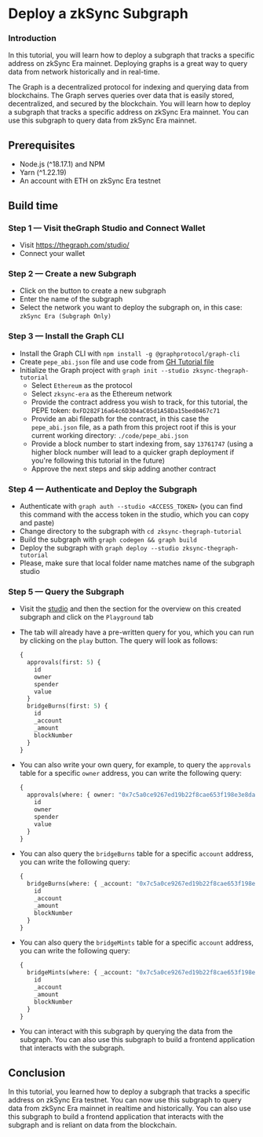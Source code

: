 # Deploy a zkSync Subgraph

### Introduction

In this tutorial, you will learn how to deploy a subgraph that tracks a specific address on zkSync Era mainnet. Deploying graphs is a great way to query data from network historically and in real-time.

The Graph is a decentralized protocol for indexing and querying data from blockchains. The Graph serves queries over data that is easily stored, decentralized, and secured by the blockchain. You will learn how to deploy a subgraph that tracks a specific address on zkSync Era mainnet. You can use this subgraph to query data from zkSync Era mainnet.

## Prerequisites

- Node.js (^18.17.1) and NPM
- Yarn (^1.22.19)
- An account with ETH on zkSync Era testnet

## Build time

### Step 1 — Visit theGraph Studio and Connect Wallet

- Visit <https://thegraph.com/studio/>
- Connect your wallet

### Step 2 — Create a new Subgraph

- Click on the button to create a new subgraph
- Enter the name of the subgraph
- Select the network you want to deploy the subgraph on, in this case: `zkSync Era (Subgraph Only)`

### Step 3 — Install the Graph CLI

- Install the Graph CLI with `npm install -g @graphprotocol/graph-cli`
- Create `pepe_abi.json` file and use code from [GH Tutorial file](https://github.com/zkSync-Community-Hub/tutorials/blob/main/tutorials/the-graph/code/pepe_abi.json)
- Initialize the Graph project with `graph init --studio zksync-thegraph-tutorial`
  - Select `Ethereum` as the protocol
  - Select `zksync-era` as the Ethereum network
  - Provide the contract address you wish to track, for this tutorial, the PEPE token: `0xFD282F16a64c6D304aC05d1A58Da15bed0467c71`
  - Provide an abi filepath for the contract, in this case the `pepe_abi.json` file, as a path from this project root if this is your current working directory: `./code/pepe_abi.json`
  - Provide a block number to start indexing from, say `13761747` (using a higher block number will lead to a quicker graph deployment if you're following this tutorial in the future)
  - Approve the next steps and skip adding another contract

### Step 4 — Authenticate and Deploy the Subgraph

- Authenticate with `graph auth --studio <ACCESS_TOKEN>` (you can find this command with the access token in the studio, which you can copy and paste)
- Change directory to the subgraph with `cd zksync-thegraph-tutorial`
- Build the subgraph with `graph codegen && graph build`
- Deploy the subgraph with `graph deploy --studio zksync-thegraph-tutorial`
- Please, make sure that local folder name matches name of the subgraph studio

### Step 5 — Query the Subgraph

- Visit the [studio](https://thegraph.com/studio/) and then the section for the overview on this created subgraph and click on the `Playground` tab
- The tab will already have a pre-written query for you, which you can run by clicking on the `play` button. The query will look as follows:

  ```graphql
  {
    approvals(first: 5) {
      id
      owner
      spender
      value
    }
    bridgeBurns(first: 5) {
      id
      _account
      _amount
      blockNumber
    }
  }
  ```

- You can also write your own query, for example, to query the `approvals` table for a specific `owner` address, you can write the following query:

  ```graphql
  {
    approvals(where: { owner: "0x7c5a0ce9267ed19b22f8cae653f198e3e8daf098" }) {
      id
      owner
      spender
      value
    }
  }
  ```

- You can also query the `bridgeBurns` table for a specific `account` address, you can write the following query:

  ```graphql
  {
    bridgeBurns(where: { _account: "0x7c5a0ce9267ed19b22f8cae653f198e3e8daf098" }) {
      id
      _account
      _amount
      blockNumber
    }
  }
  ```

- You can also query the `bridgeMints` table for a specific `account` address, you can write the following query:

  ```graphql
  {
    bridgeMints(where: { _account: "0x7c5a0ce9267ed19b22f8cae653f198e3e8daf098" }) {
      id
      _account
      _amount
      blockNumber
    }
  }
  ```

- You can interact with this subgraph by querying the data from the subgraph. You can also use this subgraph to build a frontend application that interacts with the subgraph.

## Conclusion

In this tutorial, you learned how to deploy a subgraph that tracks a specific address on zkSync Era testnet. You can now use this subgraph to query data from zkSync Era mainnet in realtime and historically. You can also use this subgraph to build a frontend application that interacts with the subgraph and is reliant on data from the blockchain.
